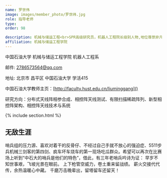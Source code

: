 ```yaml
---
name: 罗世伟
image: images/member_photo/罗世纬.jpg
role: 指导老师
type: 
order: 98

description: 机械与储运工程<br>SPR高级研究员，机器人工程院长级别人物,地位尊崇非凡
affiliation: 机械与储运工程学院
---
```

中国石油大学 机械与储运工程学院 机器人工程系

邮件: 2786573564@qq.com

地址: 北京市 昌平区  中国石油大学 学活415

中国石油大学教师主页：[http://faculty.hust.edu.cn/liuminggang]()

研究方向：分布式天线阵相参合成、相控阵天线测试、有限扫描稀疏阵列、新型相控阵架构、相控阵天线技术与系统

{% include section.html %}

## 无敌生涯
哨兵组的压力源、喜欢对着干的反骨仔、不经过自己手就不放心的强迫症、5511步兵机械三剑客的第四剑、疯车坏车烧车的第一现场吃瓜群众。希望可以再次在比赛场上听到“中石大的哨兵是他们的特色”，借此，有三年老哨兵吟诗为证：
早岁不知世事艰，飞坡光景在眼前。
上下枪管空威力，卷土重来留战绩。
薪火交接代代传，余热温暖心中藏。
千磨万击晚辈出，留塔留车还留天！
